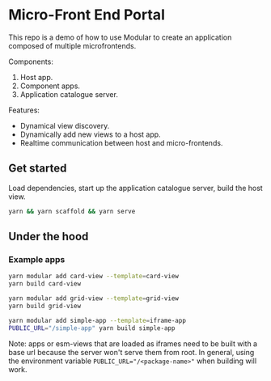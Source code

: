 # Micro-Front End Portal

This repo is a demo of how to use Modular to create an application composed of
multiple microfrontends.

Components:

1. Host app.
1. Component apps.
1. Application catalogue server.

Features:

- Dynamical view discovery.
- Dynamically add new views to a host app.
- Realtime communication between host and micro-frontends.

## Get started

Load dependencies, start up the application catalogue server, build the host
view.

```bash
yarn && yarn scaffold && yarn serve
```

## Under the hood

### Example apps

```bash
yarn modular add card-view --template=card-view
yarn build card-view

yarn modular add grid-view --template=grid-view
yarn build grid-view

yarn modular add simple-app --template=iframe-app
PUBLIC_URL="/simple-app" yarn build simple-app
```

Note: apps or esm-views that are loaded as iframes need to be built with a base
url because the server won't serve them from root. In general, using the
environment variable `PUBLIC_URL="/<package-name>"` when building will work.

